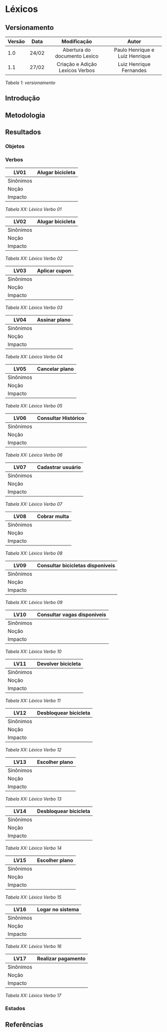 # Léxicos

## Versionamento

| Versão | Data | Modificação | Autor |
|-|-|:-:|:-:|
| 1.0 | 24/02 | Abertura do documento Lexico | Paulo Henrique e Luiz Henrique |
| 1.1 | 27/02 | Criação e Adição Lexicos Verbos | Luiz Henrique Fernandes |


*Tabela 1: versionamento*

## Introdução
<!-- Adicionar Introdução -->


## Metodologia

## Resultados

### Objetos 

### Verbos

| LV01 | Alugar bicicleta |
| ------ | ---- | 
| Sinônimos |  |
| Noção |  |
| Impacto|  |

*Tabela XX: Léxico Verbo 01*


| LV02 | Alugar bicicleta |
| ------ | ---- | 
| Sinônimos |  |
| Noção |  |
| Impacto|  |

*Tabela XX: Léxico Verbo 02*


| LV03 | Aplicar cupon |
| ------ | ---- | 
| Sinônimos |  |
| Noção |  |
| Impacto|  |

*Tabela XX: Léxico Verbo 03*


| LV04 | Assinar plano |
| ------ | ---- | 
| Sinônimos |  |
| Noção |  |
| Impacto|  |

*Tabela XX: Léxico Verbo 04*


| LV05 | Cancelar plano |
| ------ | ---- | 
| Sinônimos |  |
| Noção |  |
| Impacto|  |

*Tabela XX: Léxico Verbo 05*


| LV06 | Consultar Histórico |
| ------ | ---- | 
| Sinônimos |  |
| Noção |  |
| Impacto|  |

*Tabela XX: Léxico Verbo 06*


| LV07 | Cadastrar usuário |
| ------ | ---- | 
| Sinônimos |  |
| Noção |  |
| Impacto|  |

*Tabela XX: Léxico Verbo 07*

| LV08 | Cobrar multa |
| ------ | ---- | 
| Sinônimos |  |
| Noção |  |
| Impacto|  |

*Tabela XX: Léxico Verbo 08*

| LV09 | Consultar bicicletas disponiveis |
| ------ | ---- | 
| Sinônimos |  |
| Noção |  |
| Impacto|  |

*Tabela XX: Léxico Verbo 09*

| LV10 | Consultar vagas disponiveis |
| ------ | ---- | 
| Sinônimos |  |
| Noção |  |
| Impacto|  |

*Tabela XX: Léxico Verbo 10*

| LV11 | Devolver bicicleta |
| ------ | ---- | 
| Sinônimos |  |
| Noção |  |
| Impacto|  |

*Tabela XX: Léxico Verbo 11*

| LV12 | Desbloquear bicicleta |
| ------ | ---- | 
| Sinônimos |  |
| Noção |  |
| Impacto|  |

*Tabela XX: Léxico Verbo 12*

| LV13 | Escolher plano |
| ------ | ---- | 
| Sinônimos |  |
| Noção |  |
| Impacto|  |

*Tabela XX: Léxico Verbo 13*

| LV14 | Desbloquear bicicleta |
| ------ | ---- | 
| Sinônimos |  |
| Noção |  |
| Impacto|  |

*Tabela XX: Léxico Verbo 14*

| LV15 | Escolher plano |
| ------ | ---- | 
| Sinônimos |  |
| Noção |  |
| Impacto|  |

*Tabela XX: Léxico Verbo 15*

| LV16 | Logar no sistema |
| ------ | ---- | 
| Sinônimos |  |
| Noção |  |
| Impacto|  |

*Tabela XX: Léxico Verbo 16*

| LV17 | Realizar pagamento |
| ------ | ---- | 
| Sinônimos |  |
| Noção |  |
| Impacto|  |

*Tabela XX: Léxico Verbo 17*


### Estados

## Referências
<!-- Adicionar Referências -->
<!-- - <p></p> -->